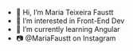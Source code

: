 - 👋 Hi, I’m Maria Teixeira Faustt      
- 👀 I’m interested in Front-End Dev         
- 🌱 I’m currently learning Angular  
- 📷 @MariaFaustt on Instagram          
   
<!---
MariaLTN/MariaLTN is a ✨ special ✨ repository because its `README.md` (this file) appears on your GitHub profile.
You can click the Preview link to take a look at your changes.
--->
